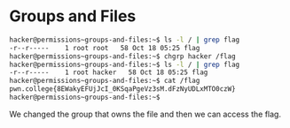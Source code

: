 # Groups and Files
```bash
hacker@permissions~groups-and-files:~$ ls -l / | grep flag
-r--r-----    1 root root   58 Oct 18 05:25 flag
hacker@permissions~groups-and-files:~$ chgrp hacker /flag
hacker@permissions~groups-and-files:~$ ls -l / | grep flag
-r--r-----    1 root hacker   58 Oct 18 05:25 flag
hacker@permissions~groups-and-files:~$ cat /flag
pwn.college{8EWakyEFUjJcI_0KSqaPgeVz3sM.dFzNyUDLxMTO0czW}
hacker@permissions~groups-and-files:~$
```
We changed the group that owns the file and then we can access the flag.
